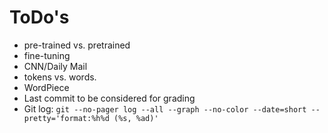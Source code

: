 # ToDo's

- pre-trained vs. pretrained
- fine-tuning
- CNN/Daily Mail
- tokens vs. words.
- WordPiece
- Last commit to be considered for grading
- Git log: `git --no-pager log --all --graph --no-color --date=short --pretty='format:%h%d (%s, %ad)'`
